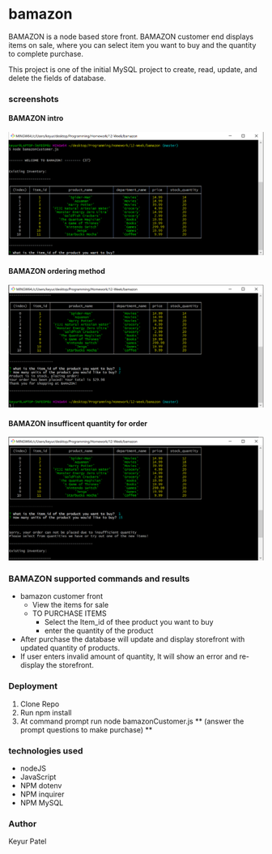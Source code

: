 # bamazon

BAMAZON is a node based store front. BAMAZON customer end displays items on sale, where you can select item you want to buy and the quantity  to complete purchase.  

This project is one of the initial MySQL project to create, read, update, and delete the fields of database. 

### screenshots
#### BAMAZON intro
![BAMAZON Intro](assets/bamazon_1.PNG)
#### BAMAZON ordering method
![BAMAZON Shop](assets/bamazon_2.PNG)
#### BAMAZON insufficent quantity for order
![BAMAZON insufficient quantity](assets/bamazon_3.PNG)

### BAMAZON supported commands and results
* bamazon customer front
    * View the items for sale
    * TO PURCHASE ITEMS
      * Select the Item_id of thee product you want to buy
      * enter the quantity of the product
* After purchase the database will update and display storefront with updated quantity of products. 
* If user enters invalid amount of quantity, It will show an error and re-display the storefront. 

### Deployment
1. Clone Repo
2. Run npm install
3. At command prompt run node bamazonCustomer.js ** (answer the prompt questions to make purchase) **

### technologies used
* nodeJS
* JavaScript
* NPM dotenv
* NPM inquirer
* NPM MySQL

### Author
Keyur Patel


